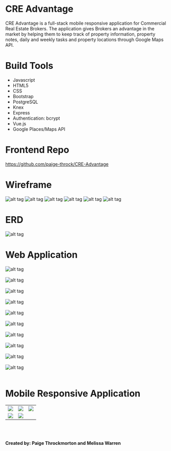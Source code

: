# CRE Advantage
<p>CRE Advantage is a full-stack mobile responsive application for Commercial Real Estate Brokers. The application gives Brokers an advantage in the market by helping them to keep track of property information, property notes, daily and weekly tasks and property locations through Google Maps API.</p>


# Build Tools
<ul>
<li>Javascript</li>
<li>HTML5</li>
<li>CSS</li>
<li>Bootstrap</li>
<li>PostgreSQL</li>
<li>Knex</li>
<li>Express</li>
<li>Authentication: bcrypt</li>
<li>Vue.js</li>
<li>Google Places/Maps API</li>
</ul>

# Frontend Repo

https://github.com/paige-throck/CRE-Advantage


# Wireframe

![alt tag](screenshots/login.png)
![alt tag](screenshots/signup.png)
![alt tag](screenshots/main.png)
![alt tag](screenshots/property.png)
![alt tag](screenshots/map.png)
![alt tag](screenshots/tasks.png)


# ERD
![alt tag](screenshots/erd.png)



# Web Application
![alt tag](screenshots/homePage.png)
<br></br>
![alt tag](screenshots/loginPage.png)
<br></br>
![alt tag](screenshots/signupPage.png)
<br></br>
![alt tag](screenshots/profilePage.png)
<br></br>
![alt tag](screenshots/newPropPage.png)
<br></br>
![alt tag](screenshots/propertyPage.png)
<br></br>
![alt tag](screenshots/mapPage.png)
<br></br>
![alt tag](screenshots/singlePropertyPage.png)
<br></br>
![alt tag](screenshots/tasksPage.png)
<br></br>
![alt tag](screenshots/accountsPage2.png)
<br></br>


# Mobile Responsive Application

<table>
<tr>
<td>
<img src="screenshots/mobileLogin.png">
</td>
<td>
<img src ="screenshots/mobileProfile.png">
</td>
<td>
<img src="screenshots/mobileMap.png">
</td>
</tr>
<tr>
<td>
<img src = "screenshots/mobileTasks.png">
</td>
<td>
<img src="screenshots/mobileAccount.png">
</td>
</tr>
</table>

<br></br>
<div>
<b>Created by:
Paige Throckmorton and Melissa Warren
</b></div>
